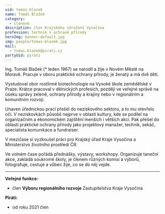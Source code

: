 ```yaml
---
uid: tomas.blazek
name: Tomáš Blažek
category:
  - clenove
description: člen Krajského sdružení Vysočina
profession: technik v ochraně přírody
heroImg: banner-default.jpg
img: people/tomas-blazek.jpg
mail:
  - tomas.blazek@pirati.cz
partyUid: pirati
---
```


Ing. Tomáš Blažek (* leden 1967) se narodil a žije v Novém Městě na Moravě. Pracuje v oboru praktické ochrany přírody, je ženatý a má dvě děti.

Vystudoval obor rostlinné biotechnologie na Vysoké škole zemědělské v Praze. Krátce pracoval v dělnických profesích, později ve veřejné správě na úseku správy zeleně, ochrany přírody a krajiny nebo v regionálním a komunitním rozvoji. 

Unaven úřednickou prací přešel do neziskového sektoru, a to mu otevřelo oči. V neziskovkách působil nejprve v oblasti kultury, kde se podílel na organizačním a ekonomickém zajištění menších i větších akcí. Pak přešel do oblasti praktické ochrany přírody jako projektový manažer, technik, sekáč, specialista komunikace a fundraiser. 

V mezičase si vyzkoušel práci pro Krajský úřad Kraje Vysočina a Ministerstvo životního prostředí ČR.

Ve volném čase pořádá přednášky, výstavy, workshopy. Organizuje taneční akce, zakládá soukromé školy, je členem různých komisí a výborů, fotografuje, cestuje a vůbec žije, co se do něj vejde.  

---
**Veřejné funkce:**
* člen **Výboru regionálního rozvoje** Zastupitelstva Kraje Vysočina

**Piráti:**
* od roku 2021 člen
